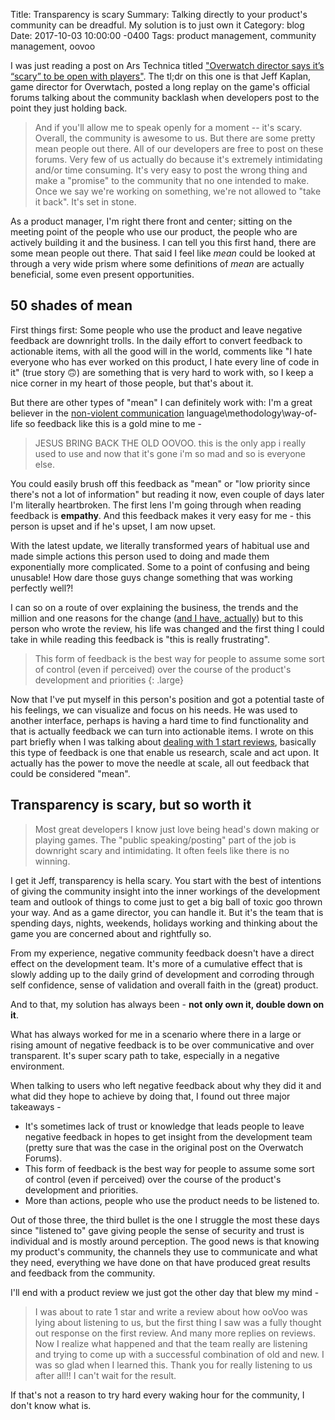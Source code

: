 Title:  Transparency is scary
Summary: Talking directly to your product's community can be dreadful. My solution is to just own it
Category: blog
Date:   2017-10-03 10:00:00 -0400
Tags: product management, community management, oovoo


I was just reading a post on Ars Technica titled ["Overwatch director says it’s “scary” to be open with players"](https://arstechnica-com.cdn.ampproject.org/c/s/arstechnica.com/gaming/2017/10/overwatch-director-says-its-scary-to-be-open-with-players/?amp=1). The tl;dr on this one is that Jeff Kaplan, game director for Overwtach, posted a long replay on the game's official forums talking about the community backlash when developers  post to the point they just holding back.

> And if you'll allow me to speak openly for a moment -- it's scary. Overall, the community is awesome to us. But there are some pretty mean people out there. All of our developers are free to post on these forums. Very few of us actually do because it's extremely intimidating and/or time consuming. It's very easy to post the wrong thing and make a "promise" to the community that no one intended to make. Once we say we're working on something, we're not allowed to "take it back". It's set in stone.

As a product manager, I'm right there front and center; sitting on the meeting point of the people who use our product, the people who are actively building it and the business. I can tell you this first hand, there are some mean people out there. That said I feel like _mean_ could be looked at through a very wide prism where some definitions of _mean_ are actually beneficial, some even present opportunities.

## 50 shades of mean

First things first: Some people who use the product and leave negative feedback are downright trolls. In the daily effort to convert feedback to actionable items, with all the good will in the world, comments like "I hate everyone who has ever worked on this product, I hate every line of code in it" (true story 🙃) are something that is very hard to work with, so I keep a nice corner in my heart of those people, but that's about it.

But there are other types of "mean" I can definitely work with: I'm a great believer in the [non-violent communication](https://en.wikipedia.org/wiki/Nonviolent_Communication) language\methodology\way-of-life so feedback like this is a gold mine to me -

>JESUS BRING BACK THE OLD OOVOO. this is the only app i really used to use and now that it's gone i'm so mad and so is everyone else.

You could easily brush off this feedback as "mean" or "low priority since there's not a lot of information" but reading it now, even couple of days later I'm literally heartbroken. The first lens I'm going through when reading feedback is **empathy**. And this feedback makes it very easy for me - this person is upset and if he's upset, I am now upset.

With the latest update, we literally transformed years of habitual use and made simple actions this person used to doing and made them exponentially more complicated. Some to a point of confusing and being unusable! How dare those guys change something that was working perfectly well?!

I can so on a route of over explaining the business, the trends and the million and one reasons for the change ([and I have, actually](https://support.oovoo.com/hc/en-us/articles/115001873527-Why-did-you-change-my-ooVoo)) but to this person who wrote the review, his life was changed and the first thing I could take in while reading this feedback is "this is really frustrating".

>This form of feedback is the best way for people to assume some sort of control (even if perceived) over the course of the product's development and priorities
{: .large}

Now that I've put myself in this person's position and got a potential taste of his feelings,  we can visualize and focus on his needs. He was used to another interface, perhaps is having a hard time to find functionality and that is actually feedback we can turn into actionable items. I wrote on this part briefly when I was talking about [dealing with 1 start reviews](http://slashproject.co/retro/2017/07/14/dealing-with-1-star-reveiws.html), basically this type of feedback is one that enable us research, scale and act upon. It actually has the power to move the needle at scale, all out feedback that could be considered "mean".

## Transparency is scary, but so worth it

> Most great developers I know just love being head's down making or playing games. The "public speaking/posting" part of the job is downright scary and intimidating. It often feels like there is no winning.

I get it Jeff, transparency is hella scary. You start with the best of intentions of giving the community insight into the inner workings of the development team and outlook of things to come just to get a big ball of toxic goo thrown your way. And as a game director, you can handle it. But it's the team that is spending days, nights, weekends, holidays working and thinking about the game you are concerned about and rightfully so.

From my experience, negative community feedback doesn't have a direct effect on the development team. It's more of a cumulative effect that is slowly adding up to the daily grind of development and corroding through self confidence, sense of validation and overall faith in the (great) product.

And to that, my solution has always been - **not only own it, double down on it**.

What has always worked for me in a scenario where there in a large or rising amount of negative feedback is to be over communicative and over transparent. It's super scary path to take, especially in a negative environment.

When talking to users who left negative feedback about why they did it and what did they hope to achieve by doing that, I found out three major takeaways -

* It's sometimes lack of trust or knowledge that leads people to leave negative feedback in hopes to get insight from the development team (pretty sure that was the case in the original post on the Overwatch Forums).
* This form of feedback is the best way for people to assume some sort of control (even if perceived) over the course of the product's development and priorities.
* More than actions, people who use the product needs to be listened to.

Out of those three, the third bullet is the one I struggle the most these days since "listened to" gave giving people the sense of security and trust is individual and is mostly around perception. The good news is that knowing my product's community, the channels they use to communicate and what they need, everything we have done on that have produced great results and feedback from the community.

I'll end with a product review we just got the other day that blew my mind -

>I was about to rate 1 star and write a review about how ooVoo was lying about listening to us, but the first thing I saw was a fully thought out response on the first review. And many more replies on reviews. Now I realize what happened and that the team really are listening and trying to come up with a successful combination of old and new. I was so glad when I learned this. Thank you for really listening to us after all!! I can't wait for the result.

If that's not a reason to try hard every waking hour for the community, I don't know what is.
